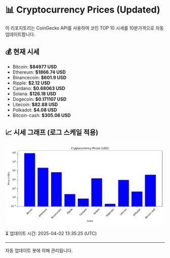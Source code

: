 
# 📊 Cryptocurrency Prices (Updated)

이 리포지토리는 CoinGecko API를 사용하여 코인 TOP 10 시세를 10분가격으로 자동 업데이트합니다.

## 💰 현재 시세
- Bitcoin: **$84977 USD**
- Ethereum: **$1866.74 USD**
- Binancecoin: **$601.9 USD**
- Ripple: **$2.12 USD**
- Cardano: **$0.68063 USD**
- Solana: **$126.18 USD**
- Dogecoin: **$0.171107 USD**
- Litecoin: **$82.88 USD**
- Polkadot: **$4.08 USD**
- Bitcoin-cash: **$305.06 USD**

## 📈 시세 그래프 (로그 스케일 적용)
![Crypto Prices](crypto_prices.png)

⏳ 업데이트 시간: 2025-04-02 13:35:25 (UTC)

---
자동 업데이트 봇에 의해 관리됩니다.
